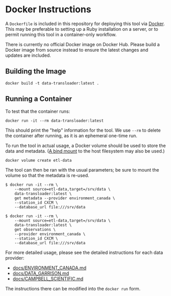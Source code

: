 # Docker Instructions

A `Dockerfile` is included in this repository for deploying this tool via [Docker][]. This may be preferable to setting up a Ruby installation on a server, or to permit running this tool in a container-only workflow.

There is currently no official Docker image on Docker Hub. Please build a Docker image from source instead to ensure the latest changes and updates are included.

## Building the Image

```terminal
docker build -t data-transloader:latest .
```

## Running a Container

To test that the container runs:

```terminal
docker run -it --rm data-transloader:latest
```

This should print the "help" information for the tool. We use `--rm` to delete the container after running, as it is an ephemeral one-time run.

To run the tool in actual usage, a Docker volume should be used to store the data and metadata. ([A bind mount][binds] to the host filesystem may also be used.)

```terminal
docker volume create etl-data
```

The tool can then be ran with the usual parameters; be sure to mount the volume so that the metadata is re-used.

```terminal
$ docker run -it --rm \
    --mount source=etl-data,target=/srv/data \
    data-transloader:latest \
    get metadata --provider environment_canada \
    --station_id CXCM \
    --database_url file:///srv/data

$ docker run -it --rm \
    --mount source=etl-data,target=/srv/data \
    data-transloader:latest \
    get observations \
    --provider environment_canada \
    --station_id CXCM \
    --database_url file:///srv/data
```

For more detailed usage, please see the detailed instructions for each data provider:

* [docs/ENVIRONMENT_CANADA.md](docs/ENVIRONMENT_CANADA.md)
* [docs/DATA_GARRISON.md](docs/DATA_GARRISON.md)
* [docs/CAMPBELL_SCIENTIFIC.md](docs/CAMPBELL_SCIENTIFIC.md)

The instructions there can be modified into the `docker run` form.

[binds]: https://docs.docker.com/storage/bind-mounts/
[Docker]: https://docs.docker.com/get-started/
